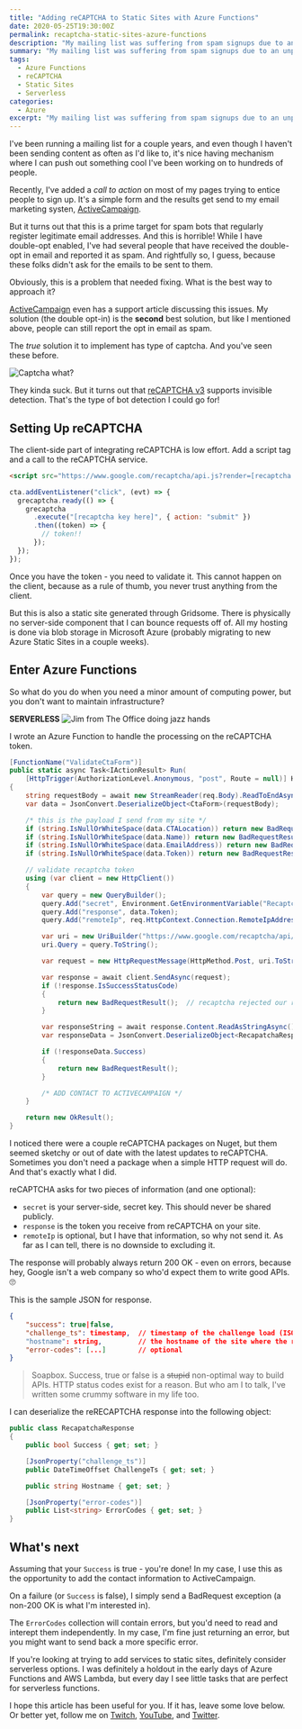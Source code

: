 ```yaml
---
title: "Adding reCAPTCHA to Static Sites with Azure Functions"
date: 2020-05-25T19:30:00Z
permalink: recaptcha-static-sites-azure-functions
description: "My mailing list was suffering from spam signups due to an unprotected form. Since it was a static site, I needed a solution that didn't require me to host infrastructure. In this article, I'll discuss how I used Azure Functions to process reCAPTCHA tokens for my static site."
summary: "My mailing list was suffering from spam signups due to an unprotected form.  Since it was a static site, I needed a solution that didn't require me to host infrastructure. In this article, I'll discuss how I used Azure Functions to process reCAPTCHA tokens for my static site."
tags:
  - Azure Functions
  - reCAPTCHA
  - Static Sites
  - Serverless
categories:
  - Azure
excerpt: "My mailing list was suffering from spam signups due to an unprotected form.  Since it was a static site, I needed a solution that didn't require me to host infrastructure. In this article, I'll discuss how I used Azure Functions to process reCAPTCHA tokens for my static site."
---
```


I've been running a mailing list for a couple years, and even though I haven't been sending content as often as I'd like to, it's nice having mechanism where I can push out something cool I've been working on to hundreds of people.

Recently, I've added a _call to action_ on most of my pages trying to entice people to sign up. It's a simple form and the results get send to my email marketing systen, [ActiveCampaign](https://www.activecampaign.com/?_r=IB69H8G9).

But it turns out that this is a prime target for spam bots that regularly register legitimate email addresses. And this is horrible! While I have double-opt enabled, I've had several people that have received the double-opt in email and reported it as spam. And rightfully so, I guess, because these folks didn't ask for the emails to be sent to them.

Obviously, this is a problem that needed fixing. What is the best way to approach it?

[ActiveCampaign](https://www.activecampaign.com/?_r=IB69H8G9) even has a support article discussing this issues. My solution (the double opt-in) is the **second** best solution, but like I mentioned above, people can still report the opt in email as spam.

The _true_ solution it to implement has type of captcha. And you've seen these before.

![Captcha what?](https://media.giphy.com/media/GLKFrfwDJQFaw/giphy.gif)

They kinda suck. But it turns out that [reCAPTCHA v3](https://developers.google.com/recaptcha/docs/v3) supports invisible detection. That's the type of bot detection I could go for!

## Setting Up reCAPTCHA

The client-side part of integrating reCAPTCHA is low effort.  Add a script tag and a call to the reCAPTCHA service.

```html
<script src="https://www.google.com/recaptcha/api.js?render=[recaptcha key here]"></script>
```

```javascript
cta.addEventListener("click", (evt) => {
  grecaptcha.ready(() => {
    grecaptcha
      .execute("[recaptcha key here]", { action: "submit" })
      .then((token) => {
        // token!!
      });
  });
});
```

Once you have the token - you need to validate it.  This cannot happen on the client, because as a rule of thumb, you never trust anything from the client.

But this is also a static site generated through Gridsome.  There is physically no server-side component that I can bounce requests off of. All my hosting is done via blob storage in Microsoft Azure (probably migrating to new Azure Static Sites in a couple weeks).

## Enter Azure Functions

So what do you do when you need a minor amount of computing power, but you don't want to maintain infrastructure?

**SERVERLESS**
![Jim from The Office doing jazz hands](https://media.giphy.com/media/BNKGM6uOgPhp6/giphy.gif)

I wrote an Azure Function to handle the processing on the reCAPTCHA token.

```csharp
[FunctionName("ValidateCtaForm")]
public static async Task<IActionResult> Run(
    [HttpTrigger(AuthorizationLevel.Anonymous, "post", Route = null)] HttpRequest req)
{
    string requestBody = await new StreamReader(req.Body).ReadToEndAsync();
    var data = JsonConvert.DeserializeObject<CtaForm>(requestBody);

    /* this is the payload I send from my site */
    if (string.IsNullOrWhiteSpace(data.CTALocation)) return new BadRequestResult();
    if (string.IsNullOrWhiteSpace(data.Name)) return new BadRequestResult();
    if (string.IsNullOrWhiteSpace(data.EmailAddress)) return new BadRequestResult();
    if (string.IsNullOrWhiteSpace(data.Token)) return new BadRequestResult();

    // validate recaptcha token
    using (var client = new HttpClient())
    {
        var query = new QueryBuilder();
        query.Add("secret", Environment.GetEnvironmentVariable("RecaptchaSecretKey"));
        query.Add("response", data.Token);
        query.Add("remoteIp", req.HttpContext.Connection.RemoteIpAddress.ToString());

        var uri = new UriBuilder("https://www.google.com/recaptcha/api/siteverify");
        uri.Query = query.ToString();

        var request = new HttpRequestMessage(HttpMethod.Post, uri.ToString());

        var response = await client.SendAsync(request);
        if (!response.IsSuccessStatusCode)
        {
            return new BadRequestResult();  // recaptcha rejected our request
        }

        var responseString = await response.Content.ReadAsStringAsync();
        var responseData = JsonConvert.DeserializeObject<RecapatchaResponse>(responseString);

        if (!responseData.Success)
        {
            return new BadRequestResult();
        }

        /* ADD CONTACT TO ACTIVECAMPAIGN */
    }

    return new OkResult();
}
```

I noticed there were a couple reCAPTCHA packages on Nuget, but them seemed sketchy or out of date with the latest updates to reCAPTCHA.  Sometimes you don't need a package when a simple HTTP request will do.  And that's exactly what I did.


reCAPTCHA asks for two pieces of information (and one optional):

* `secret` is your server-side, secret key.  This should never be shared publicly.
* `response` is the token you receive from reCAPTCHA on your site.
* `remoteIp` is optional, but I have that information, so why not send it.  As far as I can tell, there is no downside to excluding it.

The response will probably always return 200 OK - even on errors, because hey, Google isn't a web company so who'd expect them to write good APIs.  🙄

This is the sample JSON for response.

```json
{
    "success": true|false,
    "challenge_ts": timestamp,  // timestamp of the challenge load (ISO format yyyy-MM-dd'T'HH:mm:ssZZ)
    "hostname": string,         // the hostname of the site where the reCAPTCHA was solved
    "error-codes": [...]        // optional
}
```

> Soapbox.  Success, true or false is a ~~stupid~~ non-optimal way to build APIs.  HTTP status codes exist for a reason.  But who am I to talk, I've written some crummy software in my life too.

I can deserialize the reRECAPTCHA response into the following object:

```csharp
public class RecapatchaResponse
{
    public bool Success { get; set; }

    [JsonProperty("challenge_ts")]
    public DateTimeOffset ChallengeTs { get; set; }

    public string Hostname { get; set; }

    [JsonProperty("error-codes")]
    public List<string> ErrorCodes { get; set; }
}
```

## What's next

Assuming that your `Success` is true - you're done!  In my case, I use this as the opportunity to add the contact information to ActiveCampaign.  

On a failure (or `Success` is false), I simply send a BadRequest exception (a non-200 OK is what I'm interested in).

The `ErrorCodes` collection will contain errors, but you'd need to read and interept them independently.  In my case, I'm fine just returning an error, but you might want to send back a more specific error.

If you're looking at trying to add services to static sites, definitely consider serverless options.  I was definitely a holdout in the early days of Azure Functions and AWS Lambda, but every day I see little tasks that are perfect for serverless functions.

I hope this article has been useful for you.  If it has, leave some love below.  Or better yet, follow me on [Twitch](https://www.twitch.tv/1kevgriff), [YouTube](https://www.youtube.com/c/swiftkick), and [Twitter](https://twitter.com/1kevgriff).